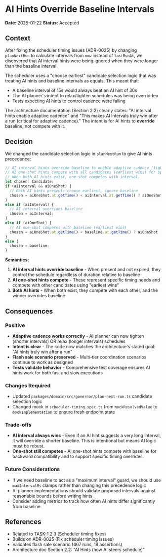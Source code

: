 # AI Hints Override Baseline Intervals

**Date:** 2025-01-22
**Status:** Accepted

## Context

After fixing the scheduler timing issues (ADR-0025) by changing `planNextRun` to calculate intervals from `now` instead of `lastRunAt`, we discovered that AI interval hints were being ignored when they were longer than the baseline interval. 

The scheduler uses a "choose earliest" candidate selection logic that was treating AI hints and baseline intervals as equals. This meant that:
- A baseline interval of 15s would always beat an AI hint of 30s
- The AI planner's intent to relax/tighten schedules was being overridden
- Tests expecting AI hints to control cadence were failing

The architecture documentation (Section 2.2) clearly states: "AI interval hints enable adaptive cadence" and "This makes AI intervals truly win after a run (critical for adaptive cadence)." The intent is for AI hints to **override** baseline, not compete with it.

## Decision

We changed the candidate selection logic in `planNextRun` to give AI hints precedence:

```typescript
// AI interval hints override baseline to enable adaptive cadence (tighten/relax schedule).
// AI one-shot hints compete with all candidates (earliest wins) for specific timing needs.
// When both AI hints exist, one-shot competes with interval.
let chosen: Candidate;
if (aiInterval && aiOneShot) {
  // Both AI hints present: choose earliest, ignore baseline
  chosen = aiOneShot.at.getTime() < aiInterval.at.getTime() ? aiOneShot : aiInterval;
}
else if (aiInterval) {
  // AI interval overrides baseline
  chosen = aiInterval;
}
else if (aiOneShot) {
  // AI one-shot competes with baseline (earliest wins)
  chosen = aiOneShot.at.getTime() < baseline.at.getTime() ? aiOneShot : baseline;
}
else {
  chosen = baseline;
}
```

**Semantics:**
1. **AI interval hints override baseline** - When present and not expired, they control the schedule regardless of duration relative to baseline
2. **AI one-shot hints compete** - These represent specific timing needs and compete with other candidates using "earliest wins"
3. **Both AI hints** - When both exist, they compete with each other, and the winner overrides baseline

## Consequences

### Positive
- **Adaptive cadence works correctly** - AI planner can now tighten (shorter intervals) OR relax (longer intervals) schedules
- **Intent is clear** - The code now matches the architecture's stated goal: "AI hints truly win after a run"
- **Flash sale scenario preserved** - Multi-tier coordination scenarios continue to work as designed
- **Tests validate behavior** - Comprehensive test coverage ensures AI hints work for both fast and slow executions

### Changes Required
- Updated `packages/domain/src/governor/plan-next-run.ts` candidate selection logic
- Changed mock in `scheduler-timing.spec.ts` from `mockResolvedValue` to `mockImplementation` to ensure fresh endpoint state

### Trade-offs
- **AI interval always wins** - Even if an AI hint suggests a very long interval, it will override a shorter baseline. This is intentional but means AI logic must be robust.
- **One-shot still competes** - AI one-shot hints compete with baseline for backward compatibility and to support specific timing overrides.

### Future Considerations
- If we need baseline to act as a "maximum interval" guard, we should use `maxIntervalMs` clamps rather than changing this precedence logic
- AI planner implementations should validate proposed intervals against reasonable bounds before writing hints
- Consider adding metrics to track how often AI hints differ significantly from baseline

## References

- Related to TASK-1.2.3 (Scheduler timing fixes)
- Builds on ADR-0025 (Fix scheduler timing issues)
- Validates flash sale scenario (467 runs, 18 assertions)
- Architecture doc Section 2.2: "AI Hints (how AI steers schedule)"
